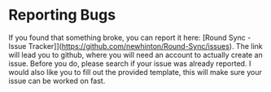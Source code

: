 # Reporting Bugs


If you found that something broke, you can report it here: [Round Sync - Issue Tracker]](https://github.com/newhinton/Round-Sync/issues).
The link will lead you to github, where you will need an account to actually create an issue. Before you do, please search if your issue was already reported. I would also like you to fill out the provided template, this will make sure your issue can be worked on fast.